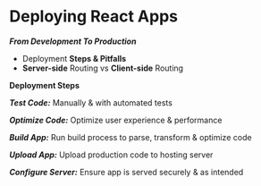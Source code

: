 # Deploying React Apps
***From Development To Production***

- Deployment **Steps & Pitfalls**
- **Server-side** Routing vs **Client-side** Routing

**Deployment Steps**

***Test Code:*** Manually & with automated tests

***Optimize Code:*** Optimize user experience & performance

***Build App:*** Run build process to parse, transform & optimize code

***Upload App:*** Upload production code to hosting server

***Configure Server:*** Ensure app is served securely & as intended
